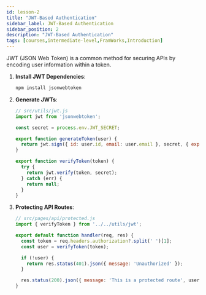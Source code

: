 ```yaml
---
id: lesson-2
title: "JWT-Based Authentication"
sidebar_label: JWT-Based Authentication 
sidebar_position: 2
description: "JWT-Based Authentication"
tags: [courses,intermediate-level,FramWorks,Introduction]
---
```

 

JWT (JSON Web Token) is a common method for securing APIs by encoding user information within a token.

1. **Install JWT Dependencies**:
   ```bash
   npm install jsonwebtoken
   ```

2. **Generate JWTs**:
   ```javascript
   // src/utils/jwt.js
   import jwt from 'jsonwebtoken';

   const secret = process.env.JWT_SECRET;

   export function generateToken(user) {
     return jwt.sign({ id: user.id, email: user.email }, secret, { expiresIn: '1h' });
   }

   export function verifyToken(token) {
     try {
       return jwt.verify(token, secret);
     } catch (err) {
       return null;
     }
   }
   ```

3. **Protecting API Routes**:
   ```javascript
   // src/pages/api/protected.js
   import { verifyToken } from '../../utils/jwt';

   export default function handler(req, res) {
     const token = req.headers.authorization?.split(' ')[1];
     const user = verifyToken(token);

     if (!user) {
       return res.status(401).json({ message: 'Unauthorized' });
     }

     res.status(200).json({ message: 'This is a protected route', user });
   }
   ```